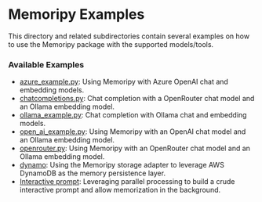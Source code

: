 # Memoripy Examples
This directory and related subdirectories contain several examples on how to use the Memoripy package with the supported models/tools.  
### Available Examples
* [azure_example.py](./azure_example.py): Using Memoripy with Azure OpenAI chat and embedding models.
* [chatcompletions.py](./chatcompletions.py): Chat completion with a OpenRouter chat model and an Ollama embedding model.
* [ollama_example.py](./ollama_example.py): Chat completion with Ollama chat and embedding models.
* [open_ai_example.py](./openai_example.py): Using Memoripy with an OpenAI chat model and an Ollama embedding model.
* [openrouter.py](./openrouter.py): Using Memoripy with an OpenRouter chat model and an Ollama embedding model.
* [dynamo](./dynamo/): Using the Memoripy storage adapter to leverage AWS DynamoDB as the memory persistence layer.
* [Interactive prompt](./interactive_prompt.py): Leveraging parallel processing to build a crude interactive prompt and allow memorization in the background.
